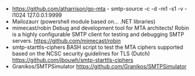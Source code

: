 * https://github.com/atharrison/go-mta - smtp-source -c -d -m1 -s1 -v -l1024 127.0.0.1:9999
* Mailozaurr (powershell module based on... .NET libraries)
* mimecast/robin Debug and development tool for MTA architects! Robin is a highly configurable SMTP client for testing and debugging SMTP servers. https://github.com/mimecast/robin
* smtp-starttls-ciphers BASH script to test the MTA ciphers supported based on the NCSC security guidelines for TLS (Dutch)  https://github.com/jbouwh/smtp-starttls-ciphers
* Granikos/SMTPSimulator https://github.com/Granikos/SMTPSimulator

